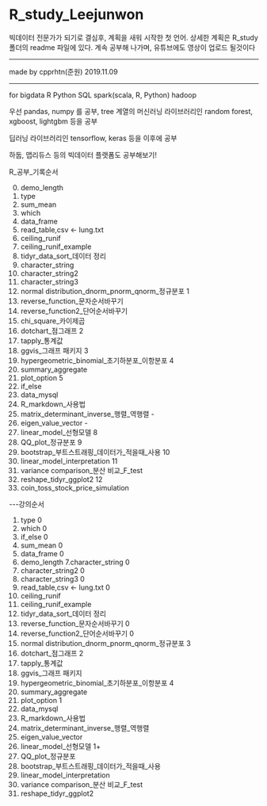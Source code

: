 # R_study_Leejunwon
빅데이터 전문가가 되기로 결심후, 계획을 새워 시작한 첫 언어. 상세한 계획은 R_study폴더의 readme 파일에 있다. 계속 공부해 나가며, 유튜브에도 영상이 업로드 될것이다

***
made by cpprhtn(준원)
2019.11.09
***

for bigdata
R
Python
SQL
spark(scala, R, Python)
hadoop


우선 pandas, numpy 를 공부, tree 계열의 머신러닝 라이브러리인 random forest, xgboost, lightgbm 등을 공부

딥러닝 라이브러리인 tensorflow, keras 등을 이후에 공부

하둡, 맵리듀스 등의 빅데이터 플랫폼도 공부해보기!




R_공부_기록순서

0. demo_length
1. type
2. sum_mean
3. which
4. data_frame
5. read_table,csv <- lung.txt
6. ceiling_runif
7. ceiling_runif_example
8. tidyr_data_sort_데이터 정리
9. character_string
10. character_string2
11. character_string3
12. normal distribution_dnorm_pnorm_qnorm_정규분포  1
13. reverse_function_문자순서바꾸기
14. reverse_function2_단어순서바꾸기
15. chi_square_카이제곱
16. dotchart_점그래프                               2
17. tapply_통계값
18. ggvis_그래프 패키지                              3
19. hypergeometric_binomial_초기하분포_이항분포        4
20. summary_aggregate
21. plot_option                                   5
22. if_else
23. data_mysql
24. R_markdown_사용법
25. matrix_determinant_inverse_행렬_역행렬          -
26. eigen_value_vector                            -
27. linear_model_선형모델                           8
28. QQ_plot_정규분포                                9
29. bootstrap_부트스트래핑_데이터가_적을때_사용            10
30. linear_model_interpretation                   11
31. variance comparison_분산 비교_F_test
32. reshape_tidyr_ggplot2                         12
33. coin_toss_stock_price_simulation


---강의순서
1. type 0
2. which 0
3. if_else 0
4. sum_mean 0
5. data_frame 0
6. demo_length
7.character_string 0
8. character_string2 0
9. character_string3 0
10. read_table,csv <- lung.txt 0
11. ceiling_runif
12. ceiling_runif_example
13. tidyr_data_sort_데이터 정리
14. reverse_function_문자순서바꾸기 0
15. reverse_function2_단어순서바꾸기 0
16. normal distribution_dnorm_pnorm_qnorm_정규분포        3
17. dotchart_점그래프                                     2
18. tapply_통계값
19. ggvis_그래프 패키지
20. hypergeometric_binomial_초기하분포_이항분포              4
21. summary_aggregate
22. plot_option                                         1
23. data_mysql
24. R_markdown_사용법
25. matrix_determinant_inverse_행렬_역행렬
26. eigen_value_vector
27. linear_model_선형모델                                  1+
28. QQ_plot_정규분포
29. bootstrap_부트스트래핑_데이터가_적을때_사용
30. linear_model_interpretation
31. variance comparison_분산 비교_F_test
32. reshape_tidyr_ggplot2
